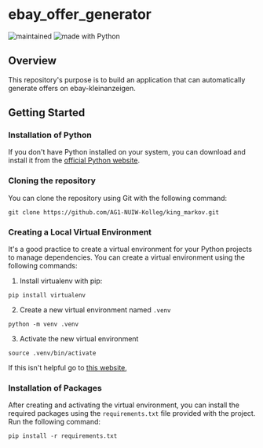 # ebay_offer_generator

![maintained](https://img.shields.io/static/v1?label=maintained&message=yes&color=green)
![made with Python](https://img.shields.io/static/v1?label=made%20with&message=Python&color=007396&logo=Python)

## Overview
This repository's purpose is to build an application that can automatically generate offers on ebay-kleinanzeigen.


## Getting Started
### Installation of Python

If you don't have Python installed on your system, you can download and install it from the [official Python website](https://www.python.org/downloads/).

### Cloning the repository
You can clone the repository using Git with the following command:
```
git clone https://github.com/AG1-NUIW-Kolleg/king_markov.git
```

### Creating a Local Virtual Environment

It's a good practice to create a virtual environment for your Python projects to manage dependencies. You can create a virtual environment using the following commands:

1. Install virtualenv with pip:
```
pip install virtualenv
```

2. Create a new virtual environment named `.venv`
```
python -m venv .venv
```

3. Activate the new virtual environment
```
source .venv/bin/activate
```

If this isn't helpful go to [this website](https://www.freecodecamp.org/news/how-to-setup-virtual-environments-in-python/),

### Installation of Packages

After creating and activating the virtual environment, you can install the required packages using the `requirements.txt` file provided with the project. Run the following command:

```
pip install -r requirements.txt
```
